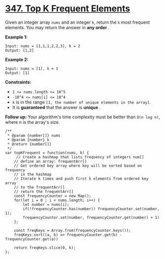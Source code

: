 # [347. Top K Frequent Elements](https://leetcode.com/problems/top-k-frequent-elements/description/)

Given an integer array `nums` and an integer `k`, return the `k` most frequent elements. You may return the answer in **any order** .

**Example 1:**

```
Input: nums = [1,1,1,2,2,3], k = 2
Output: [1,2]
```

**Example 2:**

```
Input: nums = [1], k = 1
Output: [1]
```

**Constraints:**

- `1 <= nums.length <= 10^5`
- `-10^4 <= nums[i] <= 10^4`
- `k` is in the range `[1, the number of unique elements in the array]`.
- It is **guaranteed**  that the answer is **unique** .

**Follow up:**  Your algorithm's time complexity must be better than `O(n log n)`, where n is the array's size.


```
/**
 * @param {number[]} nums
 * @param {number} k
 * @return {number[]}
 */
var topKFrequent = function(nums, k) {
     // Create a hashmap that lists frequency of integers num[]
    // define an array: frequentArr[]
    // Get ordered key array where key will be sorted based on frequency
    // in the hashmap
    // Iterate k times and push first k elements from ordered key array
    // to the frequentArr[]
    // return the frequentArr[]
    const frequencyCounter = new Map();
    for(let i = 0 ; i < nums.length; i++) {
        let number = nums[i];
        if(!frequencyCounter.has(number)) frequencyCounter.set(number, 1);
        frequencyCounter.set(number, frequencyCounter.get(number) + 1)
    };

    const freqKeys = Array.from(frequencyCounter.keys());
    freqKeys.sort((a, b) => frequencyCounter.get(b) - frequencyCounter.get(a))

    return freqKeys.slice(0, k);
};
```
